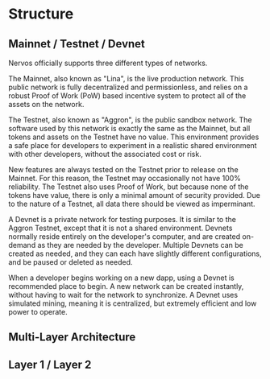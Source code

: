 # Structure

## Mainnet / Testnet / Devnet

Nervos officially supports three different types of networks.

The Mainnet, also known as "Lina", is the live production network. This public network is fully decentralized and permissionless, and relies on a robust Proof of Work (PoW) based incentive system to protect all of the assets on the network.

The Testnet, also known as "Aggron", is the public sandbox network. The software used by this network is exactly the same as the Mainnet, but all tokens and assets on the Testnet have no value. This environment provides a safe place for developers to experiment in a realistic shared environment with other developers, without the associated cost or risk.

New features are always tested on the Testnet prior to release on the Mainnet. For this reason, the Testnet may occasionally not have 100% reliability. The Testnet also uses Proof of Work, but because none of the tokens have value, there is only a minimal amount of security provided. Due to the nature of a Testnet, all data there should be viewed as imperminant.

A Devnet is a private network for testing purposes. It is similar to the Aggron Testnet, except that it is not a shared environment. Devnets normally reside entirely on the developer's computer, and are created on-demand as they are needed by the developer. Multiple Devnets can be created as needed, and they can each have slightly different configurations, and be paused or deleted as needed.

When a developer begins working on a new dapp, using a Devnet is recommended place to begin. A new network can be created instantly, without having to wait for the network to synchronize. A Devnet uses simulated mining, meaning it is centralized, but extremely efficient and low power to operate.

## Multi-Layer Architecture

## Layer 1 / Layer 2
